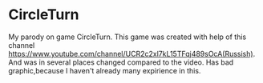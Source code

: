 # CircleTurn
My parody on game CircleTurn.
This game was created with help of this channel https://www.youtube.com/channel/UCR2c2xl7kL15TFqj489sOcA(Russish).
And was in several places changed compared to the video.
Has bad graphic,because I haven't already many expirience in this.
